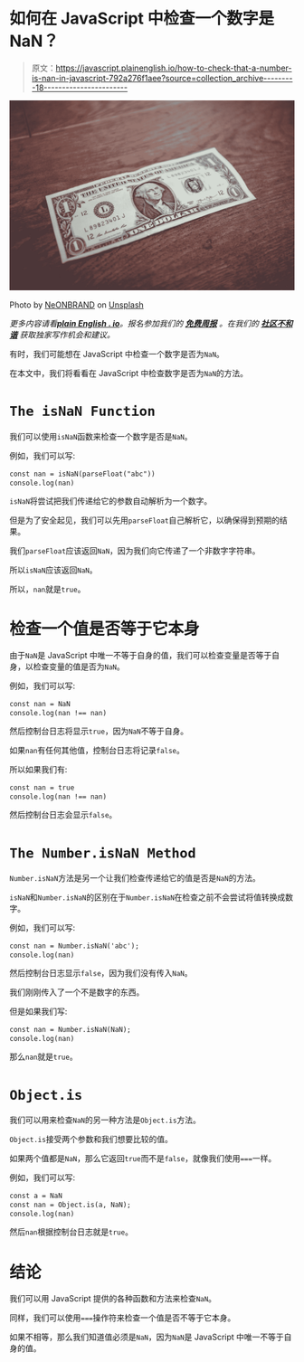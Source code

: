 # 如何在 JavaScript 中检查一个数字是 NaN？

> 原文：<https://javascript.plainenglish.io/how-to-check-that-a-number-is-nan-in-javascript-792a276f1aee?source=collection_archive---------18----------------------->

![](img/4765901ae9fb62013011a34fc85f6f7f.png)

Photo by [NeONBRAND](https://unsplash.com/@neonbrand?utm_source=medium&utm_medium=referral) on [Unsplash](https://unsplash.com?utm_source=medium&utm_medium=referral)

*更多内容请看*[***plain English . io***](http://plainenglish.io/)*。报名参加我们的* [***免费周报***](http://newsletter.plainenglish.io/) *。在我们的* [***社区不和谐***](https://discord.gg/GtDtUAvyhW) *获取独家写作机会和建议。*

有时，我们可能想在 JavaScript 中检查一个数字是否为`NaN`。

在本文中，我们将看看在 JavaScript 中检查数字是否为`NaN`的方法。

# `The isNaN Function`

我们可以使用`isNaN`函数来检查一个数字是否是`NaN`。

例如，我们可以写:

```
const nan = isNaN(parseFloat("abc"))
console.log(nan)
```

`isNaN`将尝试把我们传递给它的参数自动解析为一个数字。

但是为了安全起见，我们可以先用`parseFloat`自己解析它，以确保得到预期的结果。

我们`parseFloat`应该返回`NaN`，因为我们向它传递了一个非数字字符串。

所以`isNaN`应该返回`NaN`。

所以，`nan`就是`true`。

# 检查一个值是否等于它本身

由于`NaN`是 JavaScript 中唯一不等于自身的值，我们可以检查变量是否等于自身，以检查变量的值是否为`NaN`。

例如，我们可以写:

```
const nan = NaN
console.log(nan !== nan)
```

然后控制台日志将显示`true`，因为`NaN`不等于自身。

如果`nan`有任何其他值，控制台日志将记录`false`。

所以如果我们有:

```
const nan = true
console.log(nan !== nan)
```

然后控制台日志会显示`false`。

# `The Number.isNaN Method`

`Number.isNaN`方法是另一个让我们检查传递给它的值是否是`NaN`的方法。

`isNaN`和`Number.isNaN`的区别在于`Number.isNaN`在检查之前不会尝试将值转换成数字。

例如，我们可以写:

```
const nan = Number.isNaN('abc');
console.log(nan)
```

然后控制台日志显示`false`，因为我们没有传入`NaN`。

我们刚刚传入了一个不是数字的东西。

但是如果我们写:

```
const nan = Number.isNaN(NaN);
console.log(nan)
```

那么`nan`就是`true`。

# `Object.is`

我们可以用来检查`NaN`的另一种方法是`Object.is`方法。

`Object.is`接受两个参数和我们想要比较的值。

如果两个值都是`NaN`，那么它返回`true`而不是`false`，就像我们使用`===`一样。

例如，我们可以写:

```
const a = NaN
const nan = Object.is(a, NaN);
console.log(nan)
```

然后`nan`根据控制台日志就是`true`。

# 结论

我们可以用 JavaScript 提供的各种函数和方法来检查`NaN`。

同样，我们可以使用`===`操作符来检查一个值是否不等于它本身。

如果不相等，那么我们知道值必须是`NaN`，因为`NaN`是 JavaScript 中唯一不等于自身的值。